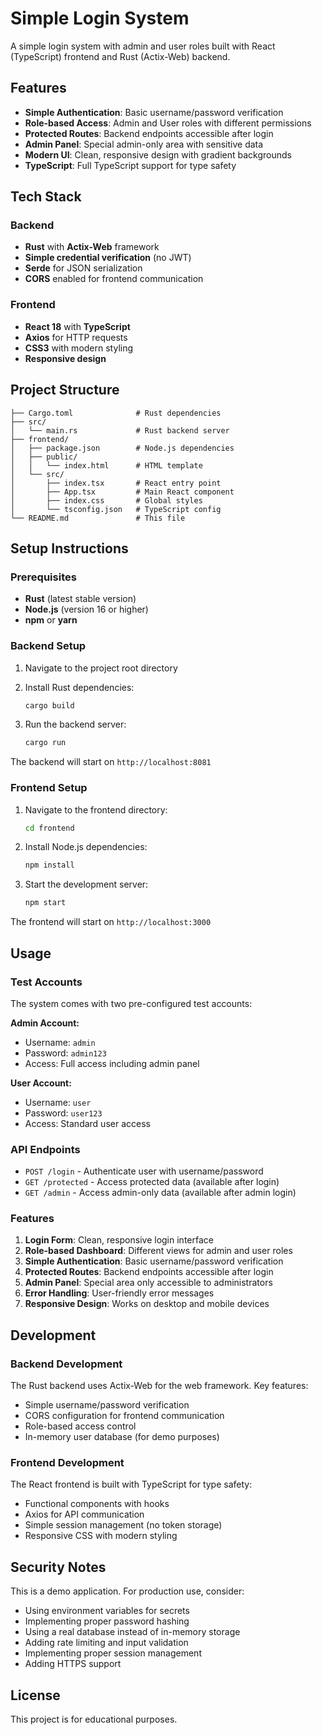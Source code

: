 # Simple Login System

A simple login system with admin and user roles built with React (TypeScript) frontend and Rust (Actix-Web) backend.

## Features

- **Simple Authentication**: Basic username/password verification
- **Role-based Access**: Admin and User roles with different permissions
- **Protected Routes**: Backend endpoints accessible after login
- **Admin Panel**: Special admin-only area with sensitive data
- **Modern UI**: Clean, responsive design with gradient backgrounds
- **TypeScript**: Full TypeScript support for type safety

## Tech Stack

### Backend
- **Rust** with **Actix-Web** framework
- **Simple credential verification** (no JWT)
- **Serde** for JSON serialization
- **CORS** enabled for frontend communication

### Frontend
- **React 18** with **TypeScript**
- **Axios** for HTTP requests
- **CSS3** with modern styling
- **Responsive design**

## Project Structure

```
├── Cargo.toml              # Rust dependencies
├── src/
│   └── main.rs             # Rust backend server
├── frontend/
│   ├── package.json        # Node.js dependencies
│   ├── public/
│   │   └── index.html      # HTML template
│   └── src/
│       ├── index.tsx       # React entry point
│       ├── App.tsx         # Main React component
│       ├── index.css       # Global styles
│       └── tsconfig.json   # TypeScript config
└── README.md               # This file
```

## Setup Instructions

### Prerequisites

- **Rust** (latest stable version)
- **Node.js** (version 16 or higher)
- **npm** or **yarn**

### Backend Setup

1. Navigate to the project root directory
2. Install Rust dependencies:
   ```bash
   cargo build
   ```

3. Run the backend server:
   ```bash
   cargo run
   ```

The backend will start on `http://localhost:8081`

### Frontend Setup

1. Navigate to the frontend directory:
   ```bash
   cd frontend
   ```

2. Install Node.js dependencies:
   ```bash
   npm install
   ```

3. Start the development server:
   ```bash
   npm start
   ```

The frontend will start on `http://localhost:3000`

## Usage

### Test Accounts

The system comes with two pre-configured test accounts:

**Admin Account:**
- Username: `admin`
- Password: `admin123`
- Access: Full access including admin panel

**User Account:**
- Username: `user`
- Password: `user123`
- Access: Standard user access

### API Endpoints

- `POST /login` - Authenticate user with username/password
- `GET /protected` - Access protected data (available after login)
- `GET /admin` - Access admin-only data (available after admin login)

### Features

1. **Login Form**: Clean, responsive login interface
2. **Role-based Dashboard**: Different views for admin and user roles
3. **Simple Authentication**: Basic username/password verification
4. **Protected Routes**: Backend endpoints accessible after login
5. **Admin Panel**: Special area only accessible to administrators
6. **Error Handling**: User-friendly error messages
7. **Responsive Design**: Works on desktop and mobile devices

## Development

### Backend Development

The Rust backend uses Actix-Web for the web framework. Key features:

- Simple username/password verification
- CORS configuration for frontend communication
- Role-based access control
- In-memory user database (for demo purposes)

### Frontend Development

The React frontend is built with TypeScript for type safety:

- Functional components with hooks
- Axios for API communication
- Simple session management (no token storage)
- Responsive CSS with modern styling

## Security Notes

This is a demo application. For production use, consider:

- Using environment variables for secrets
- Implementing proper password hashing
- Using a real database instead of in-memory storage
- Adding rate limiting and input validation
- Implementing proper session management
- Adding HTTPS support

## License

This project is for educational purposes.
